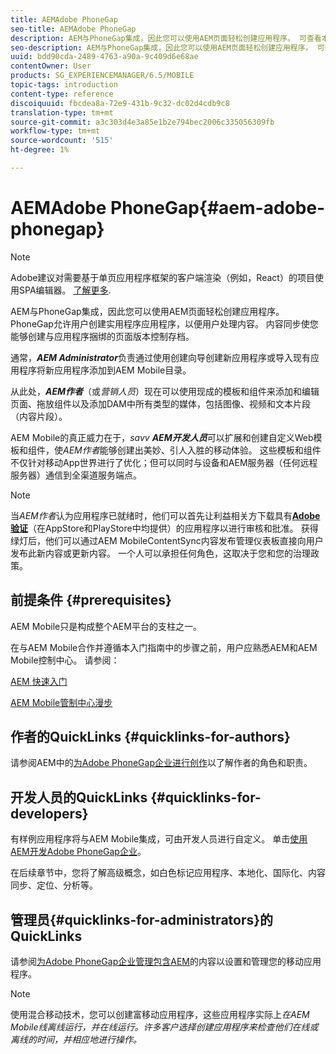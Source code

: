 ```yaml
---
title: AEMAdobe PhoneGap
seo-title: AEMAdobe PhoneGap
description: AEM与PhoneGap集成，因此您可以使用AEM页面轻松创建应用程序。 可查看本页以开始使用Adobe PhoneGap企业。
seo-description: AEM与PhoneGap集成，因此您可以使用AEM页面轻松创建应用程序。 可查看本页以开始使用Adobe PhoneGap企业。
uuid: bdd90cda-2489-4763-a90a-9c409d6e68ae
contentOwner: User
products: SG_EXPERIENCEMANAGER/6.5/MOBILE
topic-tags: introduction
content-type: reference
discoiquuid: fbcdea8a-72e9-431b-9c32-dc02d4cdb9c8
translation-type: tm+mt
source-git-commit: a3c303d4e3a85e1b2e794bec2006c335056309fb
workflow-type: tm+mt
source-wordcount: '515'
ht-degree: 1%

---
```



# AEMAdobe PhoneGap{#aem-adobe-phonegap}

>[!NOTE]
>
>Adobe建议对需要基于单页应用程序框架的客户端渲染（例如，React）的项目使用SPA编辑器。 [了解更多](/help/sites-developing/spa-overview.md).

AEM与PhoneGap集成，因此您可以使用AEM页面轻松创建应用程序。 PhoneGap允许用户创建实用程序应用程序，以便用户处理内容。 内容同步使您能够创建与应用程序捆绑的页面版本控制存档。

通常，***AEM Administrator***&#x200B;负责通过使用创建向导创建新应用程序或导入现有应用程序将新应用程序添加到AEM Mobile目录。

从此处，***AEM作者***（或&#x200B;*营销人员*）现在可以使用现成的模板和组件来添加和编辑页面、拖放组件以及添加DAM中所有类型的媒体，包括图像、视频和文本片段（内容片段）。

AEM Mobile的真正威力在于，*savv* ***AEM开发人员***&#x200B;可以扩展和创建自定义Web模板和组件，使&#x200B;*AEM作者*&#x200B;能够创建出美妙、引人入胜的移动体验。 这些模板和组件不仅针对移动App世界进行了优化；但可以同时与设备和AEM服务器（任何远程服务器）通信到全渠道服务端点。

>[!NOTE]
>
>当&#x200B;*AEM作者*&#x200B;认为应用程序已就绪时，他们可以首先让利益相关方下载具有&#x200B;**[Adobe验证](/help/mobile/phonegap-mobile-quickstart.md)**（在AppStore和PlayStore中均提供）的应用程序以进行审核和批准。 获得绿灯后，他们可以通过AEM MobileContentSync内容发布管理仪表板直接向用户发布此新内容或更新内容。 一个人可以承担任何角色，这取决于您和您的治理政策。

## 前提条件 {#prerequisites}

AEM Mobile只是构成整个AEM平台的支柱之一。

在与AEM Mobile合作并遵循本入门指南中的步骤之前，用户应熟悉AEM和AEM Mobile控制中心。 请参阅：

[AEM 快速入门](/help/sites-deploying/deploy.md)

[AEM Mobile管制中心漫步](/help/mobile/phonegap-authoring-apps.md)

## 作者的QuickLinks {#quicklinks-for-authors}

请参阅AEM中的[为Adobe PhoneGap企业进行创作](/help/mobile/phonegap.md)以了解作者的角色和职责。

## 开发人员的QuickLinks {#quicklinks-for-developers}

有样例应用程序将与AEM Mobile集成，可由开发人员进行自定义。 单击[使用AEM开发Adobe PhoneGap企业](/help/mobile/developing-in-phonegap.md)。

在后续章节中，您将了解高级概念，如白色标记应用程序、本地化、国际化、内容同步、定位、分析等。

## 管理员{#quicklinks-for-administrators}的QuickLinks

请参阅[为Adobe PhoneGap企业管理包含AEM](/help/mobile/administer-phonegap.md)的内容以设置和管理您的移动应用程序。

>[!NOTE]
>
>使用混合移动技术，您可以创建富移动应用程序，这些应用程序实际上&#x200B;*在AEM Mobile线离线运行，并在线运行。许多客户选择创建应用程序来检查他们在线或离线的时间，并相应地进行操作。*
